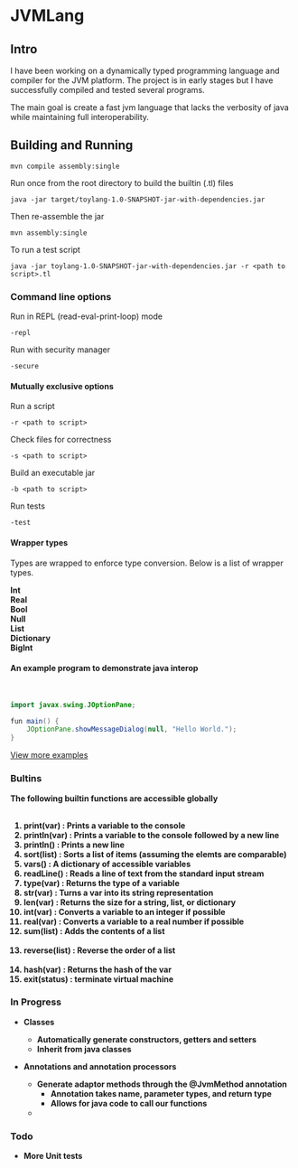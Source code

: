# JVMLang

## Intro

I have been working on a dynamically typed programming language and compiler
for the JVM platform. The project is in early stages but I have successfully
compiled and tested several programs.

The main goal is create a fast jvm language that lacks the verbosity
of java while maintaining full interoperability.

## Building and Running

```
mvn compile assembly:single
```

Run once from the root directory to build the builtin (.tl) files

```
java -jar target/toylang-1.0-SNAPSHOT-jar-with-dependencies.jar
```

Then re-assemble the jar

```
mvn assembly:single
```

To run a test script

```
java -jar toylang-1.0-SNAPSHOT-jar-with-dependencies.jar -r <path to script>.tl
```

### Command line options

Run in REPL (read-eval-print-loop) mode
```
-repl
```

Run with security manager
```
-secure
```

#### Mutually exclusive options

Run a script
```
-r <path to script>
```

Check files for correctness
```
-s <path to script>
```

Build an executable jar
```
-b <path to script>
```

Run tests
```
-test
```

#### Wrapper types

Types are wrapped to enforce type conversion. Below is a list of wrapper types.

<b>
Int <br>
Real<br>
Bool<br>
Null<br>
List<br>
Dictionary<br>
BigInt<br>
</b>


#### An example program to demonstrate java interop 
<br>

``` Java
import javax.swing.JOptionPane;

fun main() {
    JOptionPane.showMessageDialog(null, "Hello World.");
}
```

[View more examples](https://github.com/BradleyWood/TlDemo)


### Bultins
<b>The following builtin functions are accessible globally<b><br><br>

 1. <b>print(var) : Prints a variable to the console</b><br>
 2. <b>println(var) : Prints a variable to the console followed by a new line</b><br>
 3. <b>println() : Prints a new line</b><br>
 4. <b>sort(list) : Sorts a list of items (assuming the elemts are comparable)</b><br>
 5. <b>vars() : A dictionary of accessible variables</b> <br>
 6. <b>readLine() : Reads a line of text from the standard input stream</b> <br>
 7. <b>type(var) : Returns the type of a variable</b> <br>
 8. <b>str(var) : Turns a var into its string representation</b> <br>
 9. <b>len(var) : Returns the size for a string, list, or dictionary</b> <br>
 9. <b>int(var) : Converts a variable to an integer if possible</b> <br>
 10. <b>real(var) : Converts a variable to a real number if possible</b> <br>
 11. <b>sum(list) : Adds the contents of a list</br> <br>
 12. <b>reverse(list) : Reverse the order of a list</br> <br>
 13. <b>hash(var) : Returns the hash of the var </br>
 14. <b>exit(status) : terminate virtual machine

### In Progress

- Classes
    - Automatically generate constructors, getters and setters
    - Inherit from java classes

- Annotations and annotation processors
    - Generate adaptor methods through the @JvmMethod annotation
        - Annotation takes name, parameter types, and return type
        - Allows for java code to call our functions
    - 

### Todo

- More Unit tests